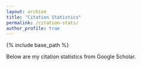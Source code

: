 ```yaml
---
layout: archive
title: "Citation Statistics"
permalink: /citation-stats/
author_profile: true
---
```


{% include base_path %}

<div class="citation-stats">
  <p>Below are my citation statistics from Google Scholar.</p>
  
  <!-- Container for dynamically loaded Google Scholar stats -->
  <div id="scholar-stats-container">
    <!-- Scholar stats will be loaded here -->
  </div>
</div>

<style>
  .scholar-stats {
    margin-top: 20px;
  }
  
  .scholar-stats-grid {
    display: flex;
    flex-wrap: wrap;
    gap: 20px;
    margin-bottom: 30px;
  }
  
  .stat-block {
    flex: 1 1 220px;
    background: #f9f9f9;
    border: 1px solid #eee;
    padding: 15px;
    border-radius: 4px;
  }
  
  .stat-title {
    margin-top: 0;
    margin-bottom: 15px;
    color: #333;
  }
  
  .stat-table {
    width: 100%;
    border-collapse: collapse;
  }
  
  .stat-table th, .stat-table td {
    padding: 8px;
    text-align: center;
  }
  
  .stat-table th {
    border-bottom: 1px solid #ddd;
  }
  
  .scholar-link {
    display: inline-block;
    margin-bottom: 15px;
  }
  
  .scholar-link i {
    margin-right: 5px;
  }
  
  .last-updated {
    font-style: italic;
    color: #666;
    font-size: 0.8em;
    margin-top: 30px;
  }
  
  .error-message {
    color: #721c24;
    background-color: #f8d7da;
    border: 1px solid #f5c6cb;
    border-radius: 4px;
    padding: 10px;
    margin-top: 15px;
  }
</style>

<!-- Load the Google Scholar stats script -->
<script src="{{ base_path }}/assets/js/scholar-stats.js"></script>